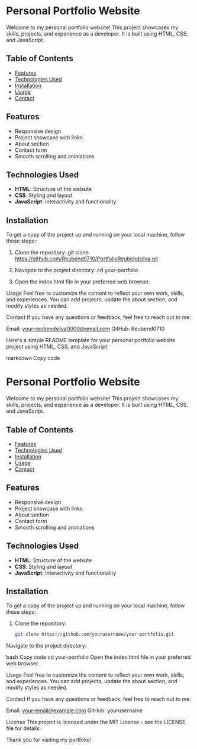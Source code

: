 # Personal Portfolio Website

Welcome to my personal portfolio website! This project showcases my skills, projects, and experience as a developer. It is built using HTML, CSS, and JavaScript.

## Table of Contents

- [Features](#features)
- [Technologies Used](#technologies-used)
- [Installation](#installation)
- [Usage](#usage)
- [Contact](#contact)

## Features

- Responsive design
- Project showcase with links
- About section
- Contact form
- Smooth scrolling and animations

## Technologies Used

- **HTML**: Structure of the website
- **CSS**: Styling and layout
- **JavaScript**: Interactivity and functionality

## Installation

To get a copy of the project up and running on your local machine, follow these steps:

1. Clone the repository:
   git clone https://github.com/Reubend0710/PortfolioReubendsilva.git

   
2. Navigate to the project directory:
    cd your-portfolio
   
3. Open the index.html file in your preferred web browser.

Usage
Feel free to customize the content to reflect your own work, skills, and experiences. You can add projects, update the about section, and modify styles as needed.

Contact 
If you have any questions or feedback, feel free to reach out to me:

Email: your-reubendsilva0000@gmail.com
GitHub: Reubend0710


Here's a simple README template for your personal portfolio website project using HTML, CSS, and JavaScript:

markdown
Copy code
# Personal Portfolio Website

Welcome to my personal portfolio website! This project showcases my skills, projects, and experience as a developer. It is built using HTML, CSS, and JavaScript.

## Table of Contents

- [Features](#features)
- [Technologies Used](#technologies-used)
- [Installation](#installation)
- [Usage](#usage)
- [Contact](#contact)

## Features

- Responsive design
- Project showcase with links
- About section
- Contact form
- Smooth scrolling and animations

## Technologies Used

- **HTML**: Structure of the website
- **CSS**: Styling and layout
- **JavaScript**: Interactivity and functionality

## Installation

To get a copy of the project up and running on your local machine, follow these steps:

1. Clone the repository:
   ```bash
   git clone https://github.com/yourusername/your-portfolio.git
Navigate to the project directory:

bash
Copy code
cd your-portfolio
Open the index.html file in your preferred web browser.

Usage
Feel free to customize the content to reflect your own work, skills, and experiences. You can add projects, update the about section, and modify styles as needed.

Contact
If you have any questions or feedback, feel free to reach out to me:

Email: your-email@example.com
GitHub: yourusername


License
This project is licensed under the MIT License - see the LICENSE file for details.

Thank you for visiting my portfolio!





